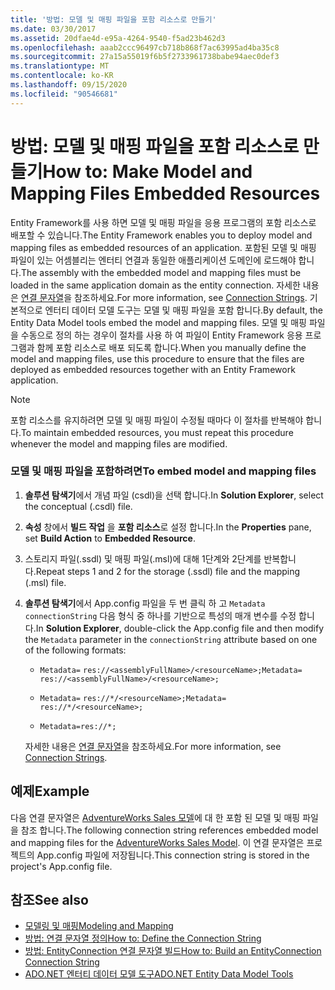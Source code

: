 ```yaml
---
title: '방법: 모델 및 매핑 파일을 포함 리소스로 만들기'
ms.date: 03/30/2017
ms.assetid: 20dfae4d-e95a-4264-9540-f5ad23b462d3
ms.openlocfilehash: aaab2ccc96497cb718b868f7ac63995ad4ba35c8
ms.sourcegitcommit: 27a15a55019f6b5f2733961738babe94aec0def3
ms.translationtype: MT
ms.contentlocale: ko-KR
ms.lasthandoff: 09/15/2020
ms.locfileid: "90546681"
---
```

# <a name="how-to-make-model-and-mapping-files-embedded-resources"></a><span data-ttu-id="a58f4-102">방법: 모델 및 매핑 파일을 포함 리소스로 만들기</span><span class="sxs-lookup"><span data-stu-id="a58f4-102">How to: Make Model and Mapping Files Embedded Resources</span></span>
<span data-ttu-id="a58f4-103">Entity Framework를 사용 하면 모델 및 매핑 파일을 응용 프로그램의 포함 리소스로 배포할 수 있습니다.</span><span class="sxs-lookup"><span data-stu-id="a58f4-103">The Entity Framework enables you to deploy model and mapping files as embedded resources of an application.</span></span> <span data-ttu-id="a58f4-104">포함된 모델 및 매핑 파일이 있는 어셈블리는 엔터티 연결과 동일한 애플리케이션 도메인에 로드해야 합니다.</span><span class="sxs-lookup"><span data-stu-id="a58f4-104">The assembly with the embedded model and mapping files must be loaded in the same application domain as the entity connection.</span></span> <span data-ttu-id="a58f4-105">자세한 내용은 [연결 문자열](connection-strings.md)을 참조하세요.</span><span class="sxs-lookup"><span data-stu-id="a58f4-105">For more information, see [Connection Strings](connection-strings.md).</span></span> <span data-ttu-id="a58f4-106">기본적으로 엔터티 데이터 모델 도구는 모델 및 매핑 파일을 포함 합니다.</span><span class="sxs-lookup"><span data-stu-id="a58f4-106">By default, the Entity Data Model tools embed the model and mapping files.</span></span> <span data-ttu-id="a58f4-107">모델 및 매핑 파일을 수동으로 정의 하는 경우이 절차를 사용 하 여 파일이 Entity Framework 응용 프로그램과 함께 포함 리소스로 배포 되도록 합니다.</span><span class="sxs-lookup"><span data-stu-id="a58f4-107">When you manually define the model and mapping files, use this procedure to ensure that the files are deployed as embedded resources together with an Entity Framework application.</span></span>  
  
> [!NOTE]
> <span data-ttu-id="a58f4-108">포함 리소스를 유지하려면 모델 및 매핑 파일이 수정될 때마다 이 절차를 반복해야 합니다.</span><span class="sxs-lookup"><span data-stu-id="a58f4-108">To maintain embedded resources, you must repeat this procedure whenever the model and mapping files are modified.</span></span>  
  
### <a name="to-embed-model-and-mapping-files"></a><span data-ttu-id="a58f4-109">모델 및 매핑 파일을 포함하려면</span><span class="sxs-lookup"><span data-stu-id="a58f4-109">To embed model and mapping files</span></span>  
  
1. <span data-ttu-id="a58f4-110">**솔루션 탐색기**에서 개념 파일 (csdl)을 선택 합니다.</span><span class="sxs-lookup"><span data-stu-id="a58f4-110">In **Solution Explorer**, select the conceptual (.csdl) file.</span></span>  
  
2. <span data-ttu-id="a58f4-111">**속성** 창에서 **빌드 작업** 을 **포함 리소스**로 설정 합니다.</span><span class="sxs-lookup"><span data-stu-id="a58f4-111">In the **Properties** pane, set **Build Action** to **Embedded Resource**.</span></span>  
  
3. <span data-ttu-id="a58f4-112">스토리지 파일(.ssdl) 및 매핑 파일(.msl)에 대해 1단계와 2단계를 반복합니다.</span><span class="sxs-lookup"><span data-stu-id="a58f4-112">Repeat steps 1 and 2 for the storage (.ssdl) file and the mapping (.msl) file.</span></span>  
  
4. <span data-ttu-id="a58f4-113">**솔루션 탐색기**에서 App.config 파일을 두 번 클릭 하 고 `Metadata` `connectionString` 다음 형식 중 하나를 기반으로 특성의 매개 변수를 수정 합니다.</span><span class="sxs-lookup"><span data-stu-id="a58f4-113">In **Solution Explorer**, double-click the App.config file and then modify the `Metadata` parameter in the `connectionString` attribute based on one of the following formats:</span></span>  
  
    - <span data-ttu-id="a58f4-114">`Metadata=` `res://<assemblyFullName>/<resourceName>;`</span><span class="sxs-lookup"><span data-stu-id="a58f4-114">`Metadata=` `res://<assemblyFullName>/<resourceName>;`</span></span>  
  
    - <span data-ttu-id="a58f4-115">`Metadata=` `res://*/<resourceName>;`</span><span class="sxs-lookup"><span data-stu-id="a58f4-115">`Metadata=` `res://*/<resourceName>;`</span></span>  
  
    - `Metadata=res://*;`  
  
     <span data-ttu-id="a58f4-116">자세한 내용은 [연결 문자열](connection-strings.md)을 참조하세요.</span><span class="sxs-lookup"><span data-stu-id="a58f4-116">For more information, see [Connection Strings](connection-strings.md).</span></span>  
  
## <a name="example"></a><span data-ttu-id="a58f4-117">예제</span><span class="sxs-lookup"><span data-stu-id="a58f4-117">Example</span></span>  
 <span data-ttu-id="a58f4-118">다음 연결 문자열은 [AdventureWorks Sales 모델](https://github.com/Microsoft/sql-server-samples/releases/tag/adventureworks)에 대 한 포함 된 모델 및 매핑 파일을 참조 합니다.</span><span class="sxs-lookup"><span data-stu-id="a58f4-118">The following connection string references embedded model and mapping files for the [AdventureWorks Sales Model](https://github.com/Microsoft/sql-server-samples/releases/tag/adventureworks).</span></span> <span data-ttu-id="a58f4-119">이 연결 문자열은 프로젝트의 App.config 파일에 저장됩니다.</span><span class="sxs-lookup"><span data-stu-id="a58f4-119">This connection string is stored in the project's App.config file.</span></span>  

## <a name="see-also"></a><span data-ttu-id="a58f4-120">참조</span><span class="sxs-lookup"><span data-stu-id="a58f4-120">See also</span></span>

- [<span data-ttu-id="a58f4-121">모델링 및 매핑</span><span class="sxs-lookup"><span data-stu-id="a58f4-121">Modeling and Mapping</span></span>](modeling-and-mapping.md)
- [<span data-ttu-id="a58f4-122">방법: 연결 문자열 정의</span><span class="sxs-lookup"><span data-stu-id="a58f4-122">How to: Define the Connection String</span></span>](how-to-define-the-connection-string.md)
- [<span data-ttu-id="a58f4-123">방법: EntityConnection 연결 문자열 빌드</span><span class="sxs-lookup"><span data-stu-id="a58f4-123">How to: Build an EntityConnection Connection String</span></span>](how-to-build-an-entityconnection-connection-string.md)
- <span data-ttu-id="a58f4-124">[ADO.NET 엔터티 데이터 모델 도구](/previous-versions/dotnet/netframework-4.0/bb399249(v=vs.100))</span><span class="sxs-lookup"><span data-stu-id="a58f4-124">[ADO.NET Entity Data Model Tools](/previous-versions/dotnet/netframework-4.0/bb399249(v=vs.100))</span></span>
